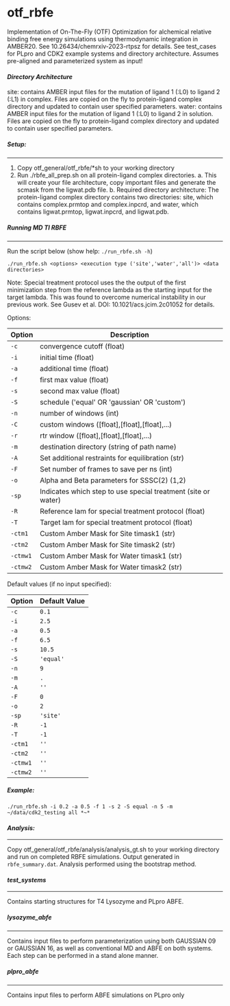 # otf_rbfe

Implementation of On-The-Fly (OTF) Optimization for alchemical relative binding free energy simulations using thermodynamic integration in AMBER20. See 10.26434/chemrxiv-2023-rtpsz for details.
See test_cases for PLpro and CDK2 example systems and directory architecture.
Assumes pre-aligned and parameterized system as input!

#### ***Directory Architecture***
site: contains AMBER input files for the mutation of ligand 1 (:L0) to  ligand 2 (:L1) in complex. Files are copied on the fly to protein-ligand complex directory and updated to contain user specified parameters.
water: contains AMBER input files for the mutation of ligand 1 (:L0) to  ligand 2  in solution. Files are copied on the fly to protein-ligand complex directory and updated to contain user specified parameters.

##### ***Setup:***
***
1. Copy otf_general/otf_rbfe/*sh to your working directory
2. Run ./rbfe_all_prep.sh on all protein-ligand complex directories.
	a. This will create your file architecture, copy important files and generate the scmask from the ligwat.pdb file.
	b. Required directory architecture: The protein-ligand complex directory contains two directories: site, which contains complex.prmtop and complex.inpcrd, and water, which contains ligwat.prmtop, ligwat.inpcrd, and ligwat.pdb.


##### ***Running MD TI RBFE***
***
Run the script below (show help: ```./run_rbfe.sh -h```)

```
./run_rbfe.sh <options> <execution type ('site','water','all')> <data directories>
```

Note: Special treatment protocol uses the the output of the first minimization step from the reference lambda as the starting input for the target lambda. This was found to overcome numerical instability in our previous work. See Gusev et al. DOI: 10.1021/acs.jcim.2c01052 for details.

Options:

| Option | Description                                                  |
|--------|--------------------------------------------------------------|
| `-c`   | convergence cutoff (float)                                   |
| `-i`   | initial time (float)                                         |
| `-a`   | additional time (float)                                      |
| `-f`   | first max value (float)                                      |
| `-s`   | second max value (float)                                     |
| `-S`   | schedule ('equal' OR 'gaussian' OR 'custom')                 |
| `-n`   | number of windows (int)                                      |
| `-C`   | custom windows ([float],[float],[float],...)                 |
| `-r`   | rtr window ([float],[float],[float],...)                     |
| `-m`   | destination directory (string of path name)                  |
| `-A`   | Set additional restraints for equilibration (str)            |
| `-F`   | Set number of frames to save per ns (int)                    |
| `-o`   | Alpha and Beta parameters for SSSC(2) (1,2)                  |
| `-sp`  | Indicates which step to use special treatment (site or water)|
| `-R`   | Reference lam for special treatment protocol (float)         |
| `-T`   | Target lam for special treatment protocol    (float)         |
| `-ctm1`| Custom Amber Mask for Site timask1 (str)                     |
| `-ctm2`| Custom Amber Mask for Site timask2 (str)                     |
|`-ctmw1`| Custom Amber Mask for Water timask1 (str)                    |
|`-ctmw2`| Custom Amber Mask for Water timask2 (str)                    |

Default values (if no input specified):

| Option                | Default Value                   |
|-----------------------|---------------------------------|
| `-c`                  | `0.1`                           |
| `-i`                  | `2.5`                           |
| `-a`                  | `0.5`                           |
| `-f`                  | `6.5`                           |
| `-s`                  | `10.5`                          |
| `-S`                  | `'equal'`                       |
| `-n`                  | `9`                             |
| `-m`                  | `.`                             |
| `-A`                  | `''`                            |
| `-F`                  | `0`                             |
| `-o`                  | `2`                             |
|  `-sp`                | `'site'`                        |
| `-R`                  | `-1`                            |
| `-T`                  | `-1`                            |
| `-ctm1`               | `''`                            |
| `-ctm2`               | `''`                            |
|`-ctmw1`               | `''`                            |
|`-ctmw2`               | `''`                            |

##### ***Example:***
```
./run_rbfe.sh -i 0.2 -a 0.5 -f 1 -s 2 -S equal -n 5 -m ~/data/cdk2_testing all *~*
```

#### ***Analysis:***
***
Copy otf_general/otf_rbfe/analysis/analysis_gt.sh to your working directory and run on completed RBFE simulations. Output generated in `rbfe_summary.dat`.
Analysis performed using the bootstrap method. 

#### ***test_systems***
***
Contains starting structures for T4 Lysozyme and PLpro ABFE.

##### ***lysozyme_abfe***
***
Contains input files to perform parameterization using both GAUSSIAN 09 or GAUSSIAN 16, as well as conventional MD and ABFE on both systems. Each step can be performed in a stand alone manner.

##### ***plpro_abfe***
***
Contains input files to perform ABFE simulations on PLpro only
